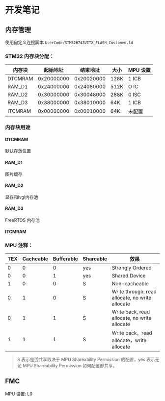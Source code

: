 # 开发笔记

## 内存管理

使用自定义连接脚本 `UserCode/STM32H743VITX_FLASH_Customed.ld`

### STM32 内存块分配：

| 内存块  | 起始地址   | 结束地址   | 大小 | MPU 设置 |
| ------- | ---------- | ---------- | ---- | -------- |
| DTCMRAM | 0x20000000 | 0x20020000 | 128K | 1 ICB    |
| RAM_D1  | 0x24000000 | 0x24080000 | 512K | O IC     |
| RAM_D2  | 0x30000000 | 0x30048000 | 288K | 0 ISC    |
| RAM_D3  | 0x38000000 | 0x38010000 | 64K  | 1 ICB    |
| ITCMRAM | 0x00000000 | 0x00010000 | 64K  | 未配置   |

### 内存块用途
#### DTCMRAM
默认存放位置

#### RAM_D1
图片缓存

#### RAM_D2
显存和lvgl内存池

#### RAM_D3
FreeRTOS 内存池

#### ITCMRAM


### MPU 注释：

| TEX | Cacheable | Bufferable | Shareable | 效果                                            |
| --- | --------- | ---------- | --------- | ----------------------------------------------- |
| 0   | 0         | 0          | yes       | Strongly Ordered                                |
| 0   | 0         | 1          | yes       | Shared Device                                   |
| 1   | 0         | 0          | S         | Non-cacheable                                   |
| 0   | 1         | 0          | S         | Write through, read allocate, no write allocate |
| 0   | 1         | 1          | S         | Write back, read allocate, no write allocate    |
| 1   | 1         | 1          | S         | Write back，read allocate，write allocate       |

> S 表示是否共享取决于 MPU Shareability Permission 的配置，yes 表示无论 MPU Shareability Permission 如何配置都共享。  

## FMC
MPU 设置: L0